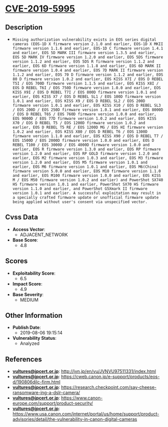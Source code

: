 
# [CVE-2019-5995](https://cve.mitre.org/cgi-bin/cvename.cgi?name=CVE-2019-5995)

## Description

- `Missing authorization vulnerability exists in EOS series digital cameras (EOS-1D X firmware version 2.1.0 and earlier, EOS-1D X MKII firmware version 1.1.6 and earlier, EOS-1D C firmware version 1.4.1 and earlier, EOS 5D MARK III firmware version 1.3.5 and earlier, EOS 5D MARK IV firmware version 1.2.0 and earlier, EOS 5DS firmware version 1.1.2 and earlier, EOS 5DS R firmware version 1.1.2 and earlier, EOS 6D firmware version 1.1.8 and earlier, EOS 6D MARK II firmware version 1.0.4 and earlier, EOS 7D MARK II firmware version 1.1.2 and earlier, EOS 70 D firmware version 1.1.2 and earlier, EOS 80 D firmware version 1.0.2 and earlier, EOS KISS X7I / EOS D REBEL T5I / EOS 700D firmware version 1.1.5 and earlier, EOS KISS X8I / EOS D REBEL T6I / EOS 750D firmware version 1.0.0 and earlier, EOS KISS X9I / EOS D REBEL T7I / EOS 800D firmware version 1.0.1 and earlier, EOS KISS X7 / EOS D REBEL SL1 / EOS 100D firmware version 1.0.1 and earlier, EOS KISS X9 / EOS D REBEL SL2 / EOS 200D firmware version 1.0.1 and earlier, EOS KISS X10 / EOS D REBEL SL3 / EOS 200D / EOS 250D firmware version 1.0.1 and earlier, EOS 8000D / EOS D REBEL T6S / EOS 760D firmware version 1.0.0 and earlier, EOS 9000D / EOS 77D firmware version 1.0.2 and earlier, EOS KISS X70 / EOS D REBEL T5 / EOS 1200D firmware version 1.0.2 and earlier, EOS D REBEL T5 RE / EOS 1200D MG / EOS HI firmware version 1.0.2 and earlier, EOS KISS X80 / EOS D REBEL T6 / EOS 1300D firmware version 1.1.0 and earlier, EOS KISS X90 / EOS D REBEL T7 / EOS 1500D / EOS 2000D firmware version 1.0.0 and earlier, EOS D REBEL T100 / EOS 3000D / EOS 4000D firmware version 1.0.0 and earlier, EOS R firmware version 1.3.0 and earlier, EOS RP firmware version 1.2.0 and earlier, EOS RP GOLD firmware version 1.2.0 and earlier, EOS M2 firmware version 1.0.3 and earlier, EOS M3 firmware version 1.2.0 and earlier, EOS M5 firmware version 1.0.1 and earlier, EOS M6 firmware version 1.0.1 and earlier, EOS M6(China) firmware version 5.0.0 and earlier, EOS M10 firmware version 1.1.0 and earlier, EOS M100 firmware version 1.0.0 and earlier, EOS KISS M / EOS M50 firmware version 1.0.2 and earlier) and PowerShot SX740 HS firmware version 1.0.1 and earlier, PowerShot SX70 HS firmware version 1.1.0 and earlier, and PowerShot G5Xmark II firmware version 1.0.1 and earlier. A successful exploitation may result in a specially crafted firmware update or unofficial firmware update being applied without user's consent via unspecified vector.`

## Cvss Data

- **Access Vector**:
  - ADJACENT_NETWORK
- **Base Score**:
  - 4.8

## Scores

- **Exploitability Score**:
  - 6.5
- **Impact Score**:
  - 4.9
- **Base Severity**:
  - MEDIUM

## Other Information

- **Publish Date**:
  - 2019-08-06 19:15:14
- **Vulnerability Status**:
  - Analyzed

## References

- **vultures@jpcert.or.jp**: http://jvn.jp/en/vu/JVNVU97511331/index.html
- **vultures@jpcert.or.jp**: https://cweb.canon.jp/e-support/products/eos-d/190806dilc-firm.html
- **vultures@jpcert.or.jp**: https://research.checkpoint.com/say-cheese-ransomware-ing-a-dslr-camera/
- **vultures@jpcert.or.jp**: https://www.canon-europe.com/support/product-security/
- **vultures@jpcert.or.jp**: https://www.usa.canon.com/internet/portal/us/home/support/product-advisories/detail/the-vulnerability-in-canon-digital-cameras

